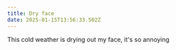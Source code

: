 ```yaml
---
title: Dry face
date: 2025-01-15T13:56:33.502Z
---
```


This cold weather is drying out my face, it's so annoying
